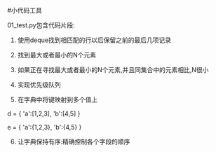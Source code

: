 #小代码工具

01_test.py包含代码片段:

1. 使用deque找到相匹配的行以后保留之前的最后几项记录

2. 找到最大或者最小的N个元素

3. 如果正在寻找最大或者最小的N个元素,并且同集合中的元素相比,N很小

4. 实现优先级队列

5. 在字典中将键映射到多个值上

d = {
    'a':[1,2,3],
    'b':[4,5]
    }
    
   
e = {
    'a':{1,2,3},
    'b':{4,5}
    } 

6. 让字典保持有序:精确控制各个字段的顺序
